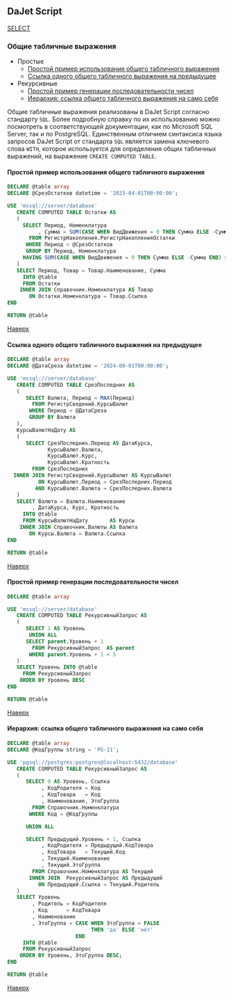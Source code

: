 ## DaJet Script

[SELECT](https://github.com/zhichkin/dajet/tree/main/doc/dajet-script/databases/select/README.md)

### Общие табличные выражения
- Простые
  - [Простой пример использования общего табличного выражения](#простой-пример-использования-общего-табличного-выражения)
  - [Ссылка одного общего табличного выражения на предыдущее](#ссылка-одного-общего-табличного-выражения-на-предыдущее)
- Рекурсивные
  - [Простой пример генерации последовательности чисел](#простой-пример-генерации-последовательности-чисел)
  - [Иерархия: ссылка общего табличного выражения на само себя](#иерархия-ссылка-общего-табличного-выражения-на-само-себя)

Общие табличные выражения реализованы в DaJet Script согласно стандарту ```SQL```. Более подробную справку по их использованию можно посмотреть в соответствующей документации, как по Microsoft SQL Server, так и по PostgreSQL. Единственным отличием синтаксиса языка запросов DaJet Script от стандарта ```SQL``` является замена ключевого слова ```WITH```, которое используется для определения общих табличных выражений, на выражение ```CREATE COMPUTED TABLE```.

#### Простой пример использования общего табличного выражения

```SQL
DECLARE @table array
DECLARE @СрезОстатков datetime = '2023-04-01T00:00:00';

USE 'mssql://server/database'
   CREATE COMPUTED TABLE Остатки AS
   (
     SELECT Период, Номенклатура
          , Сумма = SUM(CASE WHEN ВидДвижения = 0 THEN Сумма ELSE -Сумма END)
       FROM РегистрНакопления.РегистрНакопленияОстатки
      WHERE Период < @СрезОстатков
      GROUP BY Период, Номенклатура
     HAVING SUM(CASE WHEN ВидДвижения = 0 THEN Сумма ELSE -Сумма END) > 0
   )
   SELECT Период, Товар = Товар.Наименование, Сумма
     INTO @table
     FROM Остатки
    INNER JOIN Справочник.Номенклатура AS Товар
       ON Остатки.Номенклатура = Товар.Ссылка
END

RETURN @table
```

[Наверх](#общие-табличные-выражения)

#### Ссылка одного общего табличного выражения на предыдущее

```SQL
DECLARE @table array
DECLARE @ДатаСреза datetime = '2024-08-01T00:00:00';

USE 'mssql://server/database'
   CREATE COMPUTED TABLE СрезПоследних AS
   (
      SELECT Валюта, Период = MAX(Период)
        FROM РегистрСведений.КурсыВалют
       WHERE Период < @ДатаСреза
       GROUP BY Валюта
   ),
   КурсыВалютНаДату AS
   (
      SELECT СрезПоследних.Период AS ДатаКурса,
             КурсыВалют.Валюта,
             КурсыВалют.Курс,
             КурсыВалют.Кратность
        FROM СрезПоследних
  INNER JOIN РегистрСведений.КурсыВалют AS КурсыВалют
          ON КурсыВалют.Период = СрезПоследних.Период
         AND КурсыВалют.Валюта = СрезПоследних.Валюта
   )
   SELECT Валюта = Валюта.Наименование
        , ДатаКурса, Курс, Кратность
     INTO @table
     FROM КурсыВалютНаДату       AS Курсы
    INNER JOIN Справочник.Валюты AS Валюта
       ON Курсы.Валюта = Валюта.Ссылка
END

RETURN @table
```

[Наверх](#общие-табличные-выражения)

#### Простой пример генерации последовательности чисел

```SQL
DECLARE @table array

USE 'mssql://server/database'
   CREATE COMPUTED TABLE РекурсивныйЗапрос AS
   (
      SELECT 1 AS Уровень
       UNION ALL
      SELECT parent.Уровень + 1
        FROM РекурсивныйЗапрос  AS parent
       WHERE parent.Уровень + 1 < 5
   )
   SELECT Уровень INTO @table
     FROM РекурсивныйЗапрос
    ORDER BY Уровень DESC
END

RETURN @table
```

[Наверх](#общие-табличные-выражения)

#### Иерархия: ссылка общего табличного выражения на само себя

```SQL
DECLARE @table array
DECLARE @КодГруппы string = 'PG-11';

USE 'pgsql://postgres:postgres@localhost:5432/database'
   CREATE COMPUTED TABLE РекурсивныйЗапрос AS
   (
      SELECT 0 AS Уровень, Ссылка
           , КодРодителя = Код
           , КодТовара   = Код
           , Наименование, ЭтоГруппа
        FROM Справочник.Номенклатура
       WHERE Код = @КодГруппы

      UNION ALL

      SELECT Предыдущий.Уровень + 1, Ссылка
           , КодРодителя = Предыдущий.КодТовара
           , КодТовара   = Текущий.Код
           , Текущий.Наименование
           , Текущий.ЭтоГруппа
        FROM Справочник.Номенклатура AS Текущий
       INNER JOIN  РекурсивныйЗапрос AS Предыдущий
          ON Предыдущий.Ссылка = Текущий.Родитель
   )
   SELECT Уровень
        , Родитель = КодРодителя
        , Код      = КодТовара
        , Наименование
        , ЭтоГруппа = CASE WHEN ЭтоГруппа = FALSE
                           THEN 'да' ELSE 'нет'
                      END
     INTO @table
     FROM РекурсивныйЗапрос
    ORDER BY Уровень, ЭтоГруппа DESC;
END

RETURN @table
```

[Наверх](#общие-табличные-выражения)
